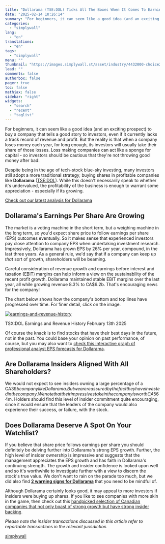 ```yaml
---
title: "Dollarama (TSE:DOL) Ticks All The Boxes When It Comes To Earnings Growth"
date: "2025-02-14 10:26:14"
summary: "For beginners, it can seem like a good idea (and an exciting prospect) to buy a company that tells a good story to investors, even if it currently lacks a track record of revenue and profit. But the reality is that when a company loses money each year, for long..."
categories:
  - "simplywall"
lang:
  - "en"
translations:
  - "en"
tags:
  - "simplywall"
menu: ""
thumbnail: "https://images.simplywall.st/asset/industry/4432000-choice2-main-header/1585186661401"
lead: ""
comments: false
authorbox: false
pager: true
toc: false
mathjax: false
sidebar: "right"
widgets:
  - "search"
  - "recent"
  - "taglist"
---
```


For beginners, it can seem like a good idea (and an exciting prospect) to buy a company that tells a good story to investors, even if it currently lacks a track record of revenue and profit. But the reality is that when a company loses money each year, for long enough, its investors will usually take their share of those losses. Loss making companies can act like a sponge for capital - so investors should be cautious that they're not throwing good money after bad.

Despite being in the age of tech-stock blue-sky investing, many investors still adopt a more traditional strategy; buying shares in profitable companies like **Dollarama** ([TSE:DOL](https://simplywall.st/stocks/ca/retail/tsx-dol/dollarama-shares)). While this doesn't necessarily speak to whether it's undervalued, the profitability of the business is enough to warrant some appreciation - especially if its growing.

 [Check out our latest analysis for Dollarama](https://simplywall.st/stocks/ca/retail/tsx-dol/dollarama-shares) 

Dollarama's Earnings Per Share Are Growing
------------------------------------------

The market is a voting machine in the short term, but a weighing machine in the long term, so you'd expect share price to follow earnings per share (EPS) outcomes eventually. So it makes sense that experienced investors pay close attention to company EPS when undertaking investment research. Impressively, Dollarama has grown EPS by 26% per year, compound, in the last three years. As a general rule, we'd say that if a company can keep up *that* sort of growth, shareholders will be beaming.

Careful consideration of revenue growth and earnings before interest and taxation (EBIT) margins can help inform a view on the sustainability of the recent profit growth. Dollarama maintained stable EBIT margins over the last year, all while growing revenue 8.3% to CA$6.2b. That's encouraging news for the company!

The chart below shows how the company's bottom and top lines have progressed over time. For finer detail, click on the image.

[![earnings-and-revenue-history](https://images.simplywall.st/asset/chart/48853897-earnings-and-revenue-history-1-dark/1739473518589)](https://simplywall.st/stocks/ca/retail/tsx-dol/dollarama-shares/past)

TSX:DOL Earnings and Revenue History February 13th 2025

Of course the knack is to find stocks that have their best days in the future, not in the past. You could base your opinion on past performance, of course, but you may also want to [check this interactive graph of professional analyst EPS forecasts for Dollarama](https://simplywall.st/stocks/ca/retail/tsx-dol/dollarama-shares/future).

Are Dollarama Insiders Aligned With All Shareholders?
-----------------------------------------------------

We would not expect to see insiders owning a large percentage of a CA$39b company like Dollarama. But we are reassured by the fact they have invested in the company. We note that their impressive stake in the company is worth CA$564m. Holders should find this level of insider commitment quite encouraging, since it would ensure that the leaders of the company would also experience their success, or failure, with the stock.

Does Dollarama Deserve A Spot On Your Watchlist?
------------------------------------------------

If you believe that share price follows earnings per share you should definitely be delving further into Dollarama's strong EPS growth. Further, the high level of insider ownership is impressive and suggests that the management appreciates the EPS growth and has faith in Dollarama's continuing strength. The growth and insider confidence is looked upon well and so it's worthwhile to investigate further with a view to discern the stock's true value. We don't want to rain on the parade too much, but we did also find [**2 warning signs for Dollarama**](https://simplywall.st/stocks/ca/retail/tsx-dol/dollarama-shares) that you need to be mindful of.

Although Dollarama certainly looks good, it may appeal to more investors if insiders were buying up shares. If you like to see companies with more skin in the game, then check out this [handpicked selection of Canadian companies that not only boast of strong growth but have strong insider backing](https://simplywall.st/discover/investing-ideas/10228/fast-growing-stocks-with-high-insider-ownership).

*Please note the insider transactions discussed in this article refer to reportable transactions in the relevant jurisdiction.*

[simplywall](https://simplywall.st/stocks/ca/retail/tsx-dol/dollarama-shares/news/dollarama-tsedol-ticks-all-the-boxes-when-it-comes-to-earnin)

